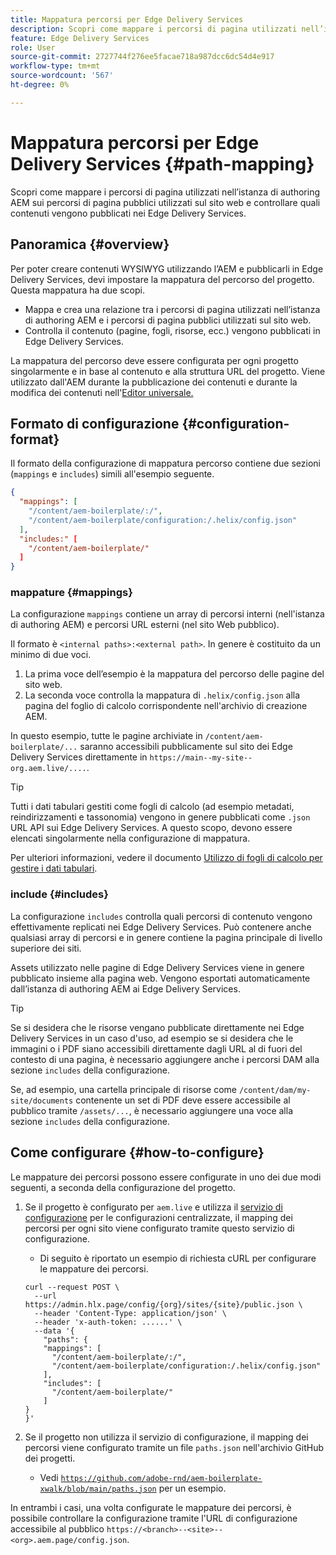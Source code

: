 ```yaml
---
title: Mappatura percorsi per Edge Delivery Services
description: Scopri come mappare i percorsi di pagina utilizzati nell’istanza di authoring AEM sui percorsi di pagina pubblici utilizzati sul sito web e controllare quali contenuti vengono pubblicati nei Edge Delivery Services.
feature: Edge Delivery Services
role: User
source-git-commit: 2727744f276ee5facae718a987dcc6dc54d4e917
workflow-type: tm+mt
source-wordcount: '567'
ht-degree: 0%

---
```



# Mappatura percorsi per Edge Delivery Services {#path-mapping}

Scopri come mappare i percorsi di pagina utilizzati nell’istanza di authoring AEM sui percorsi di pagina pubblici utilizzati sul sito web e controllare quali contenuti vengono pubblicati nei Edge Delivery Services.

## Panoramica {#overview}

Per poter creare contenuti WYSIWYG utilizzando l’AEM e pubblicarli in Edge Delivery Services, devi impostare la mappatura del percorso del progetto. Questa mappatura ha due scopi.

* Mappa e crea una relazione tra i percorsi di pagina utilizzati nell’istanza di authoring AEM e i percorsi di pagina pubblici utilizzati sul sito web.
* Controlla il contenuto (pagine, fogli, risorse, ecc.) vengono pubblicati in Edge Delivery Services.

La mappatura del percorso deve essere configurata per ogni progetto singolarmente e in base al contenuto e alla struttura URL del progetto. Viene utilizzato dall&#39;AEM durante la pubblicazione dei contenuti e durante la modifica dei contenuti nell&#39;[Editor universale.](/help/sites-cloud/authoring/universal-editor/navigation.md)

## Formato di configurazione {#configuration-format}

Il formato della configurazione di mappatura percorso contiene due sezioni (`mappings` e `includes`) simili all&#39;esempio seguente.

```json
{
  "mappings": [
    "/content/aem-boilerplate/:/",
    "/content/aem-boilerplate/configuration:/.helix/config.json"
  ],
  "includes:" [
    "/content/aem-boilerplate/"
  ]
}
```

### mappature {#mappings}

La configurazione `mappings` contiene un array di percorsi interni (nell&#39;istanza di authoring AEM) e percorsi URL esterni (nel sito Web pubblico).

Il formato è `<internal paths>:<external path>`. In genere è costituito da un minimo di due voci.

1. La prima voce dell’esempio è la mappatura del percorso delle pagine del sito web.
1. La seconda voce controlla la mappatura di `.helix/config.json` alla pagina del foglio di calcolo corrispondente nell&#39;archivio di creazione AEM.

In questo esempio, tutte le pagine archiviate in `/content/aem-boilerplate/...` saranno accessibili pubblicamente sul sito dei Edge Delivery Services direttamente in `https://main--my-site--org.aem.live/....`.

>[!TIP]
>
>Tutti i dati tabulari gestiti come fogli di calcolo (ad esempio metadati, reindirizzamenti e tassonomia) vengono in genere pubblicati come `.json` URL API sui Edge Delivery Services. A questo scopo, devono essere elencati singolarmente nella configurazione di mappatura.
>
>Per ulteriori informazioni, vedere il documento [Utilizzo di fogli di calcolo per gestire i dati tabulari](/help/edge/wysiwyg-authoring/tabular-data.md).

### include {#includes}

La configurazione `includes` controlla quali percorsi di contenuto vengono effettivamente replicati nei Edge Delivery Services. Può contenere anche qualsiasi array di percorsi e in genere contiene la pagina principale di livello superiore dei siti.

Assets utilizzato nelle pagine di Edge Delivery Services viene in genere pubblicato insieme alla pagina web. Vengono esportati automaticamente dall’istanza di authoring AEM ai Edge Delivery Services.

>[!TIP]
>
>Se si desidera che le risorse vengano pubblicate direttamente nei Edge Delivery Services in un caso d&#39;uso, ad esempio se si desidera che le immagini o i PDF siano accessibili direttamente dagli URL al di fuori del contesto di una pagina, è necessario aggiungere anche i percorsi DAM alla sezione `includes` della configurazione.
>
>Se, ad esempio, una cartella principale di risorse come `/content/dam/my-site/documents` contenente un set di PDF deve essere accessibile al pubblico tramite `/assets/...`, è necessario aggiungere una voce alla sezione `includes` della configurazione.

## Come configurare {#how-to-configure}

Le mappature dei percorsi possono essere configurate in uno dei due modi seguenti, a seconda della configurazione del progetto.

1. Se il progetto è configurato per `aem.live` e utilizza il [servizio di configurazione](https://www.aem.live/docs/config-service-setup) per le configurazioni centralizzate, il mapping dei percorsi per ogni sito viene configurato tramite questo servizio di configurazione.

   * Di seguito è riportato un esempio di richiesta cURL per configurare le mappature dei percorsi.

   ```text
   curl --request POST \
     --url https://admin.hlx.page/config/{org}/sites/{site}/public.json \
     --header 'Content-Type: application/json' \
     --header 'x-auth-token: ......' \
     --data '{
       "paths": {
       "mappings": [
         "/content/aem-boilerplate/:/",
         "/content/aem-boilerplate/configuration:/.helix/config.json"
       ],
       "includes": [
         "/content/aem-boilerplate/"
       ]
   }
   }'
   ```

1. Se il progetto non utilizza il servizio di configurazione, il mapping dei percorsi viene configurato tramite un file `paths.json` nell&#39;archivio GitHub dei progetti.

   * Vedi [`https://github.com/adobe-rnd/aem-boilerplate-xwalk/blob/main/paths.json`](https://github.com/adobe-rnd/aem-boilerplate-xwalk/blob/main/paths.json) per un esempio.

In entrambi i casi, una volta configurate le mappature dei percorsi, è possibile controllare la configurazione tramite l&#39;URL di configurazione accessibile al pubblico `https://<branch>--<site>--<org>.aem.page/config.json`.
